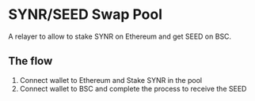 # SYNR/SEED Swap Pool
A relayer to allow to stake SYNR on Ethereum and get SEED on BSC.

## The flow

1. Connect wallet to Ethereum and Stake SYNR in the pool
2. Connect wallet to BSC and complete the process to receive the SEED



